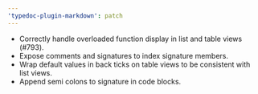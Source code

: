 ```yaml
---
'typedoc-plugin-markdown': patch
---
```


- Correctly handle overloaded function display in list and table views (#793).
- Expose comments and signatures to index signature members.
- Wrap default values in back ticks on table views to be consistent with list views.
- Append semi colons to signature in code blocks.
